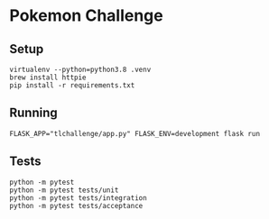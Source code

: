 # Pokemon Challenge

## Setup

```
virtualenv --python=python3.8 .venv
brew install httpie
pip install -r requirements.txt
```

## Running

```
FLASK_APP="tlchallenge/app.py" FLASK_ENV=development flask run
```

## Tests

```
python -m pytest
python -m pytest tests/unit
python -m pytest tests/integration
python -m pytest tests/acceptance
```
